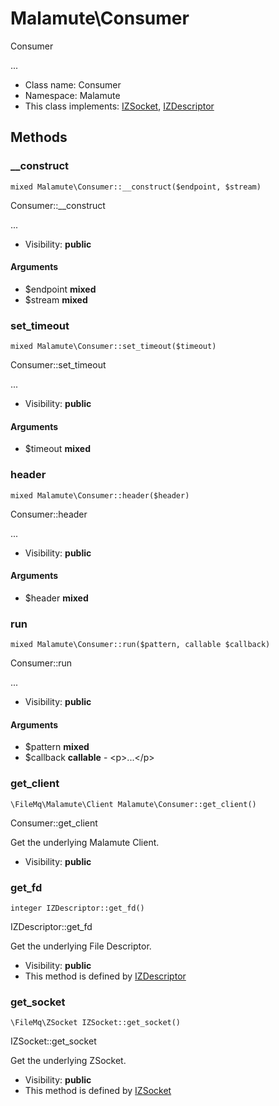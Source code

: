 Malamute\Consumer
===============

Consumer

...


* Class name: Consumer
* Namespace: Malamute
* This class implements: [IZSocket](IZSocket.md), [IZDescriptor](IZDescriptor.md)






Methods
-------


### __construct

    mixed Malamute\Consumer::__construct($endpoint, $stream)

Consumer::__construct

...

* Visibility: **public**


#### Arguments
* $endpoint **mixed**
* $stream **mixed**



### set_timeout

    mixed Malamute\Consumer::set_timeout($timeout)

Consumer::set_timeout

...

* Visibility: **public**


#### Arguments
* $timeout **mixed**



### header

    mixed Malamute\Consumer::header($header)

Consumer::header

...

* Visibility: **public**


#### Arguments
* $header **mixed**



### run

    mixed Malamute\Consumer::run($pattern, callable $callback)

Consumer::run

...

* Visibility: **public**


#### Arguments
* $pattern **mixed**
* $callback **callable** - &lt;p&gt;...&lt;/p&gt;



### get_client

    \FileMq\Malamute\Client Malamute\Consumer::get_client()

Consumer::get_client

Get the underlying Malamute Client.

* Visibility: **public**




### get_fd

    integer IZDescriptor::get_fd()

IZDescriptor::get_fd

Get the underlying File Descriptor.

* Visibility: **public**
* This method is defined by [IZDescriptor](IZDescriptor.md)




### get_socket

    \FileMq\ZSocket IZSocket::get_socket()

IZSocket::get_socket

Get the underlying ZSocket.

* Visibility: **public**
* This method is defined by [IZSocket](IZSocket.md)



